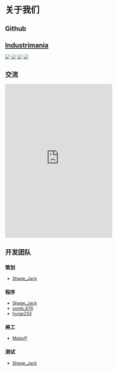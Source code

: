 # 关于我们

## Github
## [Industrimania](https://github.com/ShageJack/Industrimania)
![](https://img.shields.io/github/workflow/status/ShageJack/Industrimania/CI)
![](https://img.shields.io/github/issues/ShageJack/Industrimania)
![](https://img.shields.io/badge/Available%20for-MC%201.18.1-blue)
![](https://img.shields.io/github/license/ShageJack/Industrimania)

## 交流

<iframe src="https://kaiheila.cn/widget?id=7678210335197683&amptheme=dark" width="350" height="500" allowtransparency="true" frameborder="0"> </iframe>

## 开发团队

### 策划
- [Shage_Jack](https://github.com/ShageJack)

### 程序
- [Shage_Jack](https://github.com/ShageJack)
- [zomb_676](https://github.com/zomb-676)
- [huige233](https://github.com/huige233)

### 美工
- [MalayP](https://github.com/MalayPrime)

### 测试
- [Shage_Jack](https://github.com/ShageJack)